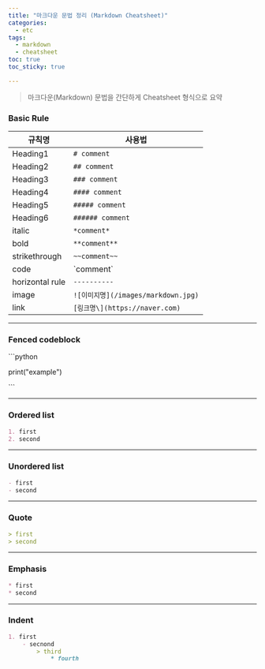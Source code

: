 ```yaml
---
title: "마크다운 문법 정리 (Markdown Cheatsheet)"
categories:
  - etc
tags:
  - markdown
  - cheatsheet
toc: true
toc_sticky: true

---
```


> 마크다운(Markdown) 문법을 간단하게 Cheatsheet 형식으로 요약

### Basic Rule

규칙명 | 사용법
---------- | ----------
Heading1 | `# comment`
Heading2 | `## comment`
Heading3 | `### comment`
Heading4 | `#### comment`
Heading5 | `##### comment`
Heading6 | `###### comment`
italic | `*comment*`
bold | `**comment**`
strikethrough | `~~comment~~`
code | \`comment\`
horizontal rule | `----------`
image | `![이미지명](/images/markdown.jpg)`
link | `[링크명\](https://naver.com)`

----------


### Fenced codeblock


\`\`\`python

print\("example"\)

\`\`\`

----------


### Ordered list

```md
1. first
2. second
```

----------


### Unordered list 

```md
- first
- second
```


----------


### Quote

```md
> first
> second
```

----------

### Emphasis

```md
* first
* second
```

----------

### Indent

```md
1. first
    - secnond
        > third
            * fourth
```
